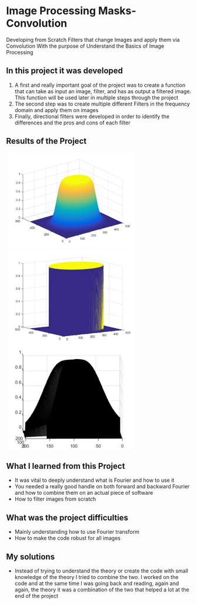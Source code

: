 # Image Processing Masks-Convolution

Developing from Scratch Filters that change Images and apply them via Convolution With the purpose of Understand the Basics of Image Processing


## In this project it was developed 
1. A first and really important goal of the project was to create a function that can take as input an image, filter, and has as output a filtered image. This function will be used later in multiple steps through the project
2. The second step was to create multiple different Filters in the frequency domain and apply them on images
3. Finally, directional filters were developed in order to identify the differences and the pros and cons of each filter 

## Results of the Project 
<img src="Images/Butterworth.jpg" width="350">
<img src="Images/Ideal.jpg" width="350">
<img src="Images/butterDirectional.jpg" width="350">



## What I learned from this Project
- It was vital to deeply understand what is Fourier and how to use it 
- You needed a really good handle on both forward and backward Fourier and how to combine them on an actual piece of software 
- How to filter images from scratch 

## What was the project difficulties 
- Mainly understanding how to use Fourier transform 
- How to make the code robust for all images

## My solutions
- Instead of trying to understand the theory or create the code with small knowledge of the theory I tried to combine the two. I worked on the code and at the same time I was going back and reading, again and again, the theory it was a combination of the two that helped a lot at the end of the project 

